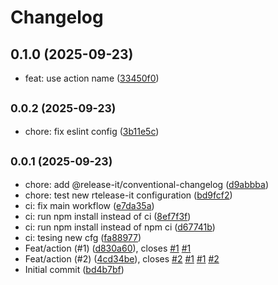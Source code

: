 # Changelog

## 0.1.0 (2025-09-23)

* feat: use action name ([33450f0](https://github.com/dcdavidev/namae-no-eda/commit/33450f0))

## <small>0.0.2 (2025-09-23)</small>

* chore: fix eslint config ([3b11e5c](https://github.com/dcdavidev/namae-no-eda/commit/3b11e5c))

## <small>0.0.1 (2025-09-23)</small>

* chore: add @release-it/conventional-changelog ([d9abbba](https://github.com/dcdavidev/namae-no-eda/commit/d9abbba))
* chore: test new rtelease-it configuration ([bd9fcf2](https://github.com/dcdavidev/namae-no-eda/commit/bd9fcf2))
* ci: fix main workflow ([e7da35a](https://github.com/dcdavidev/namae-no-eda/commit/e7da35a))
* ci: run npm install instead of ci ([8ef7f3f](https://github.com/dcdavidev/namae-no-eda/commit/8ef7f3f))
* ci: run npm install instead of npm ci ([d67741b](https://github.com/dcdavidev/namae-no-eda/commit/d67741b))
* ci: tesing new cfg ([fa88977](https://github.com/dcdavidev/namae-no-eda/commit/fa88977))
* Feat/action (#1) ([d830a60](https://github.com/dcdavidev/namae-no-eda/commit/d830a60)), closes [#1](https://github.com/dcdavidev/namae-no-eda/issues/1) [#1](https://github.com/dcdavidev/namae-no-eda/issues/1)
* Feat/action (#2) ([4cd34be](https://github.com/dcdavidev/namae-no-eda/commit/4cd34be)), closes [#2](https://github.com/dcdavidev/namae-no-eda/issues/2) [#1](https://github.com/dcdavidev/namae-no-eda/issues/1) [#1](https://github.com/dcdavidev/namae-no-eda/issues/1) [#2](https://github.com/dcdavidev/namae-no-eda/issues/2)
* Initial commit ([bd4b7bf](https://github.com/dcdavidev/namae-no-eda/commit/bd4b7bf))
